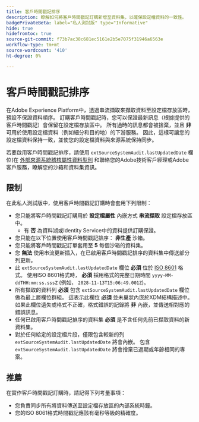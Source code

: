 ```yaml
---
title: 客戶時間戳記排序
description: 瞭解如何將客戶時間戳記訂購新增至資料集，以確保設定檔資料的一致性。
badgePrivateBeta: label="私人測試版" type="Informative"
hide: true
hidefromtoc: true
source-git-commit: f73b7ac38c681ec5161e2b5e7075f31946a6563e
workflow-type: tm+mt
source-wordcount: '410'
ht-degree: 0%

---
```



# 客戶時間戳記排序

在Adobe Experience Platform中，透過串流擷取來擷取資料至設定檔存放區時，預設不保證資料順序。 訂購客戶時間戳記時，您可以保證最新訊息（根據提供的客戶時間戳記）會保留在設定檔存放區中。 所有過時的訊息都會被捨棄，並且 **非** 可用於使用設定檔資料（例如細分和目的地）的下游服務。 因此，這樣可讓您的設定檔資料保持一致，並使您的設定檔資料與來源系統保持同步。

若要啟用客戶時間戳記排序，請使用 `extSourceSystemAudit.lastUpdatedDate` 欄位(在 [外部來源系統稽核屬性資料型別](https://github.com/adobe/xdm/blob/master/docs/reference/mixins/shared/external-source-system-audit-details.schema.md) 和聯絡您的Adobe技術客戶經理或Adobe客戶服務，瞭解您的沙箱和資料集資訊。

## 限制

在此私人測試版中，使用客戶時間戳記訂購時會套用下列限制：

- 您只能將客戶時間戳記訂購用於 **設定檔屬性** 內嵌方式 **串流擷取** 設定檔存放區中。
   - 有 **否** 為資料湖或Identity Service中的資料提供訂購保證。
- 您只能在以下位置使用客戶時間戳記排序： **非生產** 沙箱。
- 您只能將客戶時間戳記訂單套用至 **5** 每個沙箱的資料集。
- 您 **無法** 使用串流更新插入，在已啟用客戶時間戳記排序的資料集中傳送部分列更新。
- 此 `extSourceSystemAudit.lastUpdatedDate` 欄位 **必須** 位於 [ISO 8601](https://www.iso.org/iso-8601-date-and-time-format.html) 格式。 使用ISO 8601格式時， **必須** 採用格式的完整日期時間 `yyyy-MM-ddTHH:mm:ss.sssZ` (例如， `2028-11-13T15:06:49.001Z`)。
- 所有擷取的資料列 **必須** 包含 `extSourceSystemAudit.lastUpdatedDate` 欄位做為最上層欄位群組。 這表示此欄位 **必須** 並未巢狀內嵌於XDM結構描述中。 如果此欄位遺失或格式不正確，格式錯誤的記錄將 **非** 內嵌，並傳送相對應的錯誤訊息。
- 任何已啟用客戶時間戳記排序的資料集 **必須** 是不含任何先前已擷取資料的新資料集。
- 對於任何給定的設定檔片段，僅限包含較新的列 `extSourceSystemAudit.lastUpdatedDate` 將會內嵌。 包含 `extSourceSystemAudit.lastUpdatedDate` 將會捨棄已過期或年齡相同的專案。

## 推薦

在實作客戶時間戳記訂購時，請記得下列考量事項：

- 您負責同步所有將資料傳送至設定檔存放區的內部系統時鐘。
- 您的ISO 8061格式時間戳記應該有毫秒等級的精確度。
